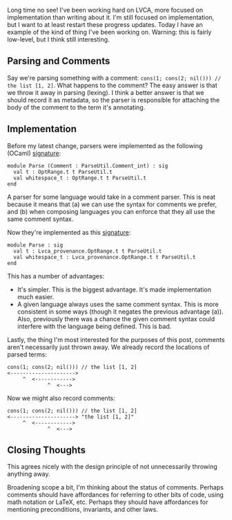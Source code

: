Long time no see! I've been working hard on LVCA, more focused on implementation than writing about it. I'm still focused on implementation, but I want to at least restart these progress updates. Today I have an example of the kind of thing I've been working on. Warning: this is fairly low-level, but I think still interesting.

## Parsing and Comments

Say we're parsing something with a comment: `cons(1; cons(2; nil())) // the list [1, 2]`. What happens to the comment? The easy answer is that we throw it away in parsing (lexing). I think a better answer is that we should record it as metadata, so the parser is responsible for attaching the body of the comment to the term it's annotating.

## Implementation

Before my latest change, parsers were implemented as the following (OCaml) [signature](https://github.com/joelburget/lvca/blob/7cbe48e1720475da1b336148adb0bcdac16944f3/syntax/Pattern.mli#L86-L89):

```
module Parse (Comment : ParseUtil.Comment_int) : sig
  val t : OptRange.t t ParseUtil.t
  val whitespace_t : OptRange.t t ParseUtil.t
end
```

A parser for some language would take in a comment parser. This is neat because it means that (a) we can use the syntax for comments we prefer, and (b) when composing languages you can enforce that they all use the same comment syntax.

Now they're implemented as this [signature](https://github.com/joelburget/lvca/blob/193d5b9fe65d0db88c130c77cb9a699282ee47bc/syntax/Pattern.mli#L86):

```
module Parse : sig
  val t : Lvca_provenance.OptRange.t t ParseUtil.t
  val whitespace_t : Lvca_provenance.OptRange.t t ParseUtil.t
end
```

This has a number of advantages:

* It's simpler. This is the biggest advantage. It's made implementation much easier.
* A given language always uses the same comment syntax. This is more consistent in some ways (though it negates the previous advantage (a)). Also, previously there was a chance the given comment syntax could interfere with the language being defined. This is bad.

Lastly, the thing I'm most interested for the purposes of this post, comments aren't necessarily just thrown away. We already record the locations of parsed terms:

```
cons(1; cons(2; nil())) // the list [1, 2]
<--------------------->
     ^  <------------>
             ^  <--->
```

Now we might also record comments:

```
cons(1; cons(2; nil())) // the list [1, 2]
<---------------------> "the list [1, 2]"
     ^  <------------>
             ^  <--->
```

## Closing Thoughts

This agrees nicely with the design principle of not unnecessarily throwing anything away.

Broadening scope a bit, I'm thinking about the status of comments. Perhaps comments should have affordances for referring to other bits of code, using math notation or LaTeX, etc. Perhaps they should have affordances for mentioning preconditions, invariants, and other laws.

